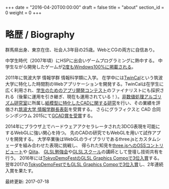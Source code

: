 +++
date = "2016-04-20T00:00:00"
draft = false
title = "about"
section_id = 0
weight = 0
+++

# 略歴 / Biography

群馬県出身、東京在住、社会人3年目の25歳。WebとCGの両方に自信あり。

中学生時代（2007年頃）にHSPに出会いゲームプログラミングに熱中する。
中学生ながら開発したゲームが[2度もWindows100%に掲載される](/works/#windows-games)。

2011年に筑波大学 情報学群 情報科学類に入学。
在学中には[TwinCal](http://gam0022.net/app/twincal/)という筑波大学に特化した時間割のWebアプリケーションを開発する。TwinCalは在学生に広く利用され、[学生のためのアプリ開発コンテスト](http://acaric-valuator.com/event/studentappcontest2013/)のファイナリストにも採択される（後輩に運用を引き継ぎ、現在も運用されている！）。[非数値処理アルゴリズム研究室](http://www.npal.cs.tsukuba.ac.jp/)に所属し[紙模型に特化したCADに関する研究](/works/#research)を行い、その業績を評価され[筑波大学 情報学群長表彰](https://twitter.com/gam0022/status/580638093226692608)を受賞する。
さらにグラフィクスと CAD 合同シンポジウム 2015にて[GCAD賞を受賞](http://cgvi.jp/info/2017/06/05/bestpapers/#qd40ba36)する。

2014年にブラウザ上でハードウェアアクセラレータされた3DCG表現を可能にするWebGLに強い関心を持つ。
先のCADの研究でもWebGLを用いて試作アプリを開発する。
大学卒業後はWebGLのライブラリであるthree.jsとカスタムシェーダを組み合わせた表現に挑戦し、
得られた知見を[three.jsへのOSSコントリビュート](https://github.com/mrdoob/three.js/pulls?q=is%3Apr+author%3Agam0022+is%3Aclosed)や
[Qiita](http://qiita.com/gam0022/items/9875480d33e03fe2113c)、
[GLSL勉強会](http://gam0022.net/blog/2016/02/16/glsl-tech/)や[GLSLスクール](https://webgl.souhonzan.org/entry/?v=0703)の講師として登壇し技術共有を行う。
2016年には[TokyoDemoFestのGLSL Graphics Compoで3位入賞](http://gam0022.net/blog/2016/02/24/tokyo-demo-fest/)する。
翌年2017の[TokyoDemoFestでもGLSL Graphics Compoで3位入賞](/blog/2017/02/24/tdf2017/)し、2年連続入賞を果たす。

最終更新: 2017-07-18
